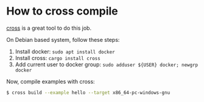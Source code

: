 
# How to cross compile
[cross](https://github.com/rust-embedded/cross) is a great tool to do this job.

On Debian based system, follow these steps:
1. Install docker: `sudo apt install docker`
2. Install cross: `cargo install cross`
3. Add current user to docker group: `sudo adduser ${USER} docker; newgrp docker`

Now, compile examples with cross:
```bash
$ cross build --example hello --target x86_64-pc-windows-gnu
```
